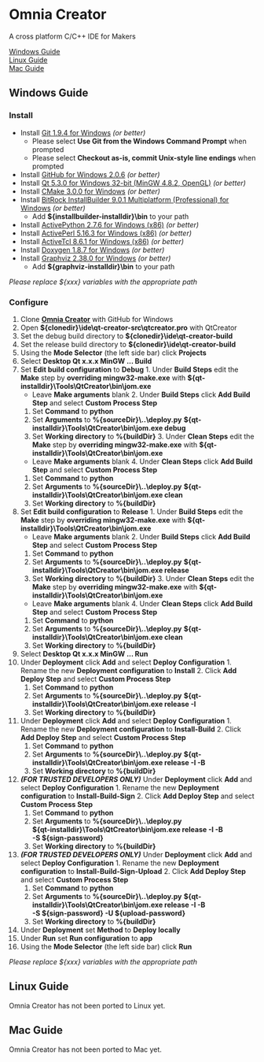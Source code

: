 Omnia Creator
=============

A cross platform C/C++ IDE for Makers

[Windows Guide](#windows-guide)  
[Linux Guide](#linux-guide)  
[Mac Guide](#mac-guide)

Windows Guide
-------------

### Install

* Install [Git 1.9.4 for Windows](http://git-scm.com/download/win) *(or better)*
  * Please select **Use Git from the Windows Command Prompt** when prompted
  * Please select **Checkout as-is, commit Unix-style line endings** when prompted
* Install [GitHub for Windows 2.0.6](https://windows.github.com) *(or better)*
* Install [Qt 5.3.0 for Windows 32-bit (MinGW 4.8.2, OpenGL)](http://qt-project.org/downloads) *(or better)*
* Install [CMake 3.0.0 for Windows](http://www.cmake.org/cmake/resources/software.html) *(or better)*
* Install [BitRock InstallBuilder 9.0.1 Multiplatform (Professional) for Windows](http://installbuilder.bitrock.com/download-installbuilder-for-qt-step-2.html) *(or better)*
  * Add **${installbuilder-installdir}\bin** to your path
* Install [ActivePython 2.7.6 for Windows (x86)](http://www.activestate.com/activepython/downloads) *(or better)*
* Install [ActivePerl 5.16.3 for Windows (x86)](http://www.activestate.com/activeperl/downloads) *(or better)*
* Install [ActiveTcl 8.6.1 for Windows (x86)](http://www.activestate.com/activetcl/downloads) *(or better)*
* Install [Doxygen 1.8.7 for Windows](http://www.stack.nl/~dimitri/doxygen/download.html) *(or better)*
* Install [Graphviz 2.38.0 for Windows](http://www.graphviz.org/Download_windows.php) *(or better)*
  * Add **${graphviz-installdir}\bin** to your path

*Please replace ${xxx} variables with the appropriate path*

### Configure

1. Clone **[Omnia Creator](github-windows://openRepo/https://github.com/omniacreator/omniacreator)** with GitHub for Windows
2. Open **${clonedir}\\ide\qt-creator-src\qtcreator.pro** with QtCreator
  1. Set the debug build directory to **${clonedir}\\ide\qt-creator-build**
  2. Set the release build directory to **${clonedir}\\ide\qt-creator-build**
3. Using the **Mode Selector** (the left side bar) click **Projects**
4. Select **Desktop Qt x.x.x MinGW ... Build**
  1. Set **Edit build configuration** to **Debug**
    1. Under **Build Steps** edit the **Make** step by **overriding mingw32-make.exe** with
    **${qt-installdir}\\Tools\QtCreator\bin\jom.exe**
      * Leave **Make arguments** blank
    2. Under **Build Steps** click **Add Build Step** and select **Custom Process Step**
      1. Set **Command** to **python**
      2. Set **Arguments** to **%{sourceDir}\\..\deploy.py**
      **${qt-installdir}\\Tools\QtCreator\bin\jom.exe debug**
      3. Set **Working directory** to **%{buildDir}**
    3. Under **Clean Steps** edit the **Make** step by **overriding mingw32-make.exe** with
    **${qt-installdir}\\Tools\QtCreator\bin\jom.exe**
      * Leave **Make arguments** blank
    4. Under **Clean Steps** click **Add Build Step** and select **Custom Process Step**
      1. Set **Command** to **python**
      2. Set **Arguments** to **%{sourceDir}\\..\deploy.py**
      **${qt-installdir}\\Tools\QtCreator\bin\jom.exe clean**
      3. Set **Working directory** to **%{buildDir}**
  2. Set **Edit build configuration** to **Release**
    1. Under **Build Steps** edit the **Make** step by **overriding mingw32-make.exe** with
    **${qt-installdir}\\Tools\QtCreator\bin\jom.exe**
      * Leave **Make arguments** blank
    2. Under **Build Steps** click **Add Build Step** and select **Custom Process Step**
      1. Set **Command** to **python**
      2. Set **Arguments** to **%{sourceDir}\\..\deploy.py**
      **${qt-installdir}\\Tools\QtCreator\bin\jom.exe release**
      3. Set **Working directory** to **%{buildDir}**
    3. Under **Clean Steps** edit the **Make** step by **overriding mingw32-make.exe** with
    **${qt-installdir}\\Tools\QtCreator\bin\jom.exe**
      * Leave **Make arguments** blank
    4. Under **Clean Steps** click **Add Build Step** and select **Custom Process Step**
      1. Set **Command** to **python**
      2. Set **Arguments** to **%{sourceDir}\\..\deploy.py**
      **${qt-installdir}\\Tools\QtCreator\bin\jom.exe clean**
      3. Set **Working directory** to **%{buildDir}**
5. Select **Desktop Qt x.x.x MinGW ... Run**
  1. Under **Deployment** click **Add** and select **Deploy Configuration**
    1. Rename the new **Deployment configuration** to **Install**
    2. Click **Add Deploy Step** and select **Custom Process Step**
      1. Set **Command** to **python**
      2. Set **Arguments** to **%{sourceDir}\\..\deploy.py**
      **${qt-installdir}\\Tools\QtCreator\bin\jom.exe release -I**
      3. Set **Working directory** to **%{buildDir}**
  2. Under **Deployment** click **Add** and select **Deploy Configuration**
    1. Rename the new **Deployment configuration** to **Install-Build**
    2. Click **Add Deploy Step** and select **Custom Process Step**
      1. Set **Command** to **python**
      2. Set **Arguments** to **%{sourceDir}\\..\deploy.py**
      **${qt-installdir}\\Tools\QtCreator\bin\jom.exe release -I -B**
      3. Set **Working directory** to **%{buildDir}**
  3. ***(FOR TRUSTED DEVELOPERS ONLY)***
  Under **Deployment** click **Add** and select **Deploy Configuration**
    1. Rename the new **Deployment configuration** to **Install-Build-Sign**
    2. Click **Add Deploy Step** and select **Custom Process Step**
      1. Set **Command** to **python**
      2. Set **Arguments** to **%{sourceDir}\\..\deploy.py**  
      **${qt-installdir}\\Tools\QtCreator\bin\jom.exe release -I -B**  
      **-S ${sign-password}**
      3. Set **Working directory** to **%{buildDir}**
  4. ***(FOR TRUSTED DEVELOPERS ONLY)***
  Under **Deployment** click **Add** and select **Deploy Configuration**
    1. Rename the new **Deployment configuration** to **Install-Build-Sign-Upload**
    2. Click **Add Deploy Step** and select **Custom Process Step**
      1. Set **Command** to **python**
      2. Set **Arguments** to **%{sourceDir}\\..\deploy.py**
      **${qt-installdir}\\Tools\QtCreator\bin\jom.exe release -I -B**  
      **-S ${sign-password} -U ${upload-password}**
      3. Set **Working directory** to **%{buildDir}**
  5. Under **Deployment** set **Method** to **Deploy locally**
  6. Under **Run** set **Run configuration** to **app**
6. Using the **Mode Selector** (the left side bar) click **Run**

*Please replace ${xxx} variables with the appropriate path*

Linux Guide
-----------

Omnia Creator has not been ported to Linux yet.

Mac Guide
---------

Omnia Creator has not been ported to Mac yet.
